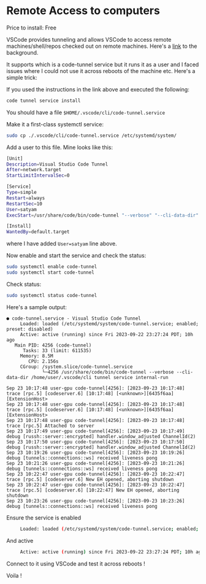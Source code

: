 # Remote Access to computers

Price to install: Free

VSCode provides tunneling and allows VSCode to access remote machines/shell/repos checked out on remote machines. Here's a [link](https://code.visualstudio.com/docs/remote/tunnels) to the background.

It supports which is a code-tunnel service but it runs it as a user and I faced issues where I could not use it across reboots of the machine etc. Here's a simple trick:

If you used the instructions in the link above and executed the following:

```bash
code tunnel service install
```

You should have a file `$HOME/.vscode/cli/code-tunnel.service`

Make it a first-class systemctl service:

```bash
sudo cp ./.vscode/cli/code-tunnel.service /etc/systemd/system/
```

Add a user to this file. Mine looks like this:

```bash
[Unit]
Description=Visual Studio Code Tunnel
After=network.target
StartLimitIntervalSec=0

[Service]
Type=simple
Restart=always
RestartSec=10
User=satyam
ExecStart=/usr/share/code/bin/code-tunnel "--verbose" "--cli-data-dir" "/home/satyam/.vscode/cli" "tunnel" "service" "internal-run"

[Install]
WantedBy=default.target
```
where I have added `User=satyam` line above.

Now enable and start the service and check the status:

```bash
sudo systemctl enable code-tunnel
sudo systemctl start code-tunnel
```

Check status:

```bash
sudo systemctl status code-tunnel
```

Here's a sample output:

```
● code-tunnel.service - Visual Studio Code Tunnel
     Loaded: loaded (/etc/systemd/system/code-tunnel.service; enabled; preset: disabled)
     Active: active (running) since Fri 2023-09-22 23:27:24 PDT; 10h ago
   Main PID: 4256 (code-tunnel)
      Tasks: 33 (limit: 611535)
     Memory: 8.5M
        CPU: 2.156s
     CGroup: /system.slice/code-tunnel.service
             └─4256 /usr/share/code/bin/code-tunnel --verbose --cli-data-dir /home/user/.vscode/cli tunnel service internal-run

Sep 23 10:17:48 user-gpu code-tunnel[4256]: [2023-09-23 10:17:48] trace [rpc.5] [codeserver.6] [10:17:48] [<unknown>][6435f6aa][ExtensionHost>
Sep 23 10:17:48 user-gpu code-tunnel[4256]: [2023-09-23 10:17:48] trace [rpc.5] [codeserver.6] [10:17:48] [<unknown>][6435f6aa][ExtensionHost>
Sep 23 10:17:48 user-gpu code-tunnel[4256]: [2023-09-23 10:17:48] trace [rpc.5] Attached to server
Sep 23 10:17:49 user-gpu code-tunnel[4256]: [2023-09-23 10:17:49] debug [russh::server::encrypted] handler.window_adjusted ChannelId(2)
Sep 23 10:17:50 user-gpu code-tunnel[4256]: [2023-09-23 10:17:50] debug [russh::server::encrypted] handler.window_adjusted ChannelId(2)
Sep 23 10:19:26 user-gpu code-tunnel[4256]: [2023-09-23 10:19:26] debug [tunnels::connections::ws] received liveness pong
Sep 23 10:21:26 user-gpu code-tunnel[4256]: [2023-09-23 10:21:26] debug [tunnels::connections::ws] received liveness pong
Sep 23 10:22:47 user-gpu code-tunnel[4256]: [2023-09-23 10:22:47] trace [rpc.5] [codeserver.6] New EH opened, aborting shutdown
Sep 23 10:22:47 user-gpu code-tunnel[4256]: [2023-09-23 10:22:47] trace [rpc.5] [codeserver.6] [10:22:47] New EH opened, aborting shutdown
Sep 23 10:23:26 user-gpu code-tunnel[4256]: [2023-09-23 10:23:26] debug [tunnels::connections::ws] received liveness pong
```

Ensure the service is enabled
```bash
     Loaded: loaded (/etc/systemd/system/code-tunnel.service; enabled; preset: disabled)
```

And active
```bash
     Active: active (running) since Fri 2023-09-22 23:27:24 PDT; 10h ago
```

Connect to it using VSCode and test it across reboots !

Voila !



